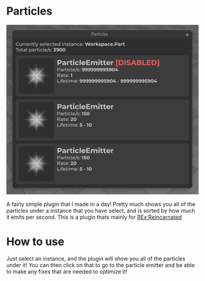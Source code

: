 # Particles

<p align="center">
  <img src="assets/plugin.png">
</p>

A fairly simple plugin that I made in a day! Pretty much shows you all of the particles under a instance that you have select, and is sorted by how much it emits per second. This is a plugin thats mainly for [REx Reincarnated](https://www.roblox.com/games/8549934015/SUMMER-PT-1-REx-Reincarnated)

# How to use

Just select an instance, and the plugin will show you all of the particles under it! You can then click on that to go to the particle emitter and be able to make any fixes that are needed to optimize it!
